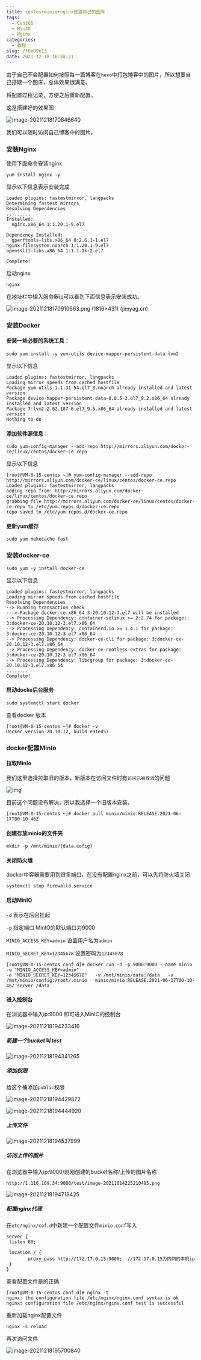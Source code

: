 ```yaml
---
title: centos+minio+nginx搭建自己的图床
tags:
  - CentOS
  - MinIO
  - Nginx
categories:
  - 教程
slug: /f0e09e13
date: 2021-12-18 16:58:21
---
```


由于自己不会配置如何按照每一篇博客在`hexo`中打包博客中的图片，所以想要自己搭建一个图床，总体效果很满意。

将配置过程记录，方便之后重新配置。

这是搭建好的效果图

![image-20211218170846640](index/image-20211218170846640.png)

<!--more-->

我们可以随时访问自己博客中的图片。

### 安装Nginx

使用下面命令安装nginx

```shell
yum install nginx -y
```

显示以下信息表示安装完成

```shell
Loaded plugins: fastestmirror, langpacks
Determining fastest mirrors
Resolving Dependencies
.........
Installed:
  nginx.x86_64 1:1.20.1-9.el7

Dependency Installed:
  gperftools-libs.x86_64 0:2.6.1-1.el7                               nginx-filesystem.noarch 1:1.20.1-9.el7                               openssl11-libs.x86_64 1:1.1.1k-2.el7

Complete!
```

启动nginx

```shell
nginx
```

在地址栏中输入服务器ip可以看到下面信息表示安装成功。

![image-20211218170910663.png (1816×431) (jimyag.cn)](index/image-20211218170910663.png)

### 安装Docker

#### 安装一些必要的系统工具：

```shell
sudo yum install -y yum-utils device-mapper-persistent-data lvm2
```

显示以下信息

```shell
Loaded plugins: fastestmirror, langpacks
Loading mirror speeds from cached hostfile
Package yum-utils-1.1.31-54.el7_8.noarch already installed and latest version
Package device-mapper-persistent-data-0.8.5-3.el7_9.2.x86_64 already installed and latest version
Package 7:lvm2-2.02.187-6.el7_9.5.x86_64 already installed and latest version
Nothing to do
```

#### 添加软件源信息：

```shell
sudo yum-config-manager --add-repo http://mirrors.aliyun.com/docker-ce/linux/centos/docker-ce.repo
```

显示以下信息

```shell
[root@VM-0-15-centos ~]# yum-config-manager --add-repo http://mirrors.aliyun.com/docker-ce/linux/centos/docker-ce.repo
Loaded plugins: fastestmirror, langpacks
adding repo from: http://mirrors.aliyun.com/docker-ce/linux/centos/docker-ce.repo
grabbing file http://mirrors.aliyun.com/docker-ce/linux/centos/docker-ce.repo to /etc/yum.repos.d/docker-ce.repo
repo saved to /etc/yum.repos.d/docker-ce.repo
```

#### 更新yum缓存

```shell
sudo yum makecache fast
```

### 安装docker-ce

```shell
sudo yum -y install docker-ce
```

显示以下信息

```shell
Loaded plugins: fastestmirror, langpacks
Loading mirror speeds from cached hostfile
Resolving Dependencies
--> Running transaction check
---> Package docker-ce.x86_64 3:20.10.12-3.el7 will be installed
--> Processing Dependency: container-selinux >= 2:2.74 for package: 3:docker-ce-20.10.12-3.el7.x86_64
--> Processing Dependency: containerd.io >= 1.4.1 for package: 3:docker-ce-20.10.12-3.el7.x86_64
--> Processing Dependency: docker-ce-cli for package: 3:docker-ce-20.10.12-3.el7.x86_64
--> Processing Dependency: docker-ce-rootless-extras for package: 3:docker-ce-20.10.12-3.el7.x86_64
--> Processing Dependency: libcgroup for package: 3:docker-ce-20.10.12-3.el7.x86_64
........
Complete!
```

#### 启动docke后台服务

```shell
sudo systemctl start docker
```

查看docker 版本

```shell
[root@VM-0-15-centos ~]# docker -v
Docker version 20.10.12, build e91ed57
```

### docker配置MinIo

#### 拉取MinIo

我们这里选择拉取旧的版本，新版本在访问文件时有`访问已被取消`的问题

![img](index/C0KHJ1Z5T7UYELR3.png)

目前这个问题没有解决，所以我选择一个旧版本安装。

```shell
[root@VM-0-15-centos ~]# docker pull minio/minio:RELEASE.2021-06-17T00-10-46Z
```

#### 创建存放minio的文件夹

```shell
mkdir -p /mnt/minio/{data,cofig}
```

#### 关闭防火墙

docker中容器需要用到很多端口，在没有配置nginx之前，可以先将防火墙关闭

```shell
systemctl stop firewalld.service
```

#### 启动MinIO

`-d` 表示在后台挂起

`-p` 指定端口 MinIO的默认端口为9000

`MINIO_ACCESS_KEY=admin` 设置用户名为`admin` 

`MINIO_SECRET_KEY=12345678` 设置密码为`12345678`

```shell
[root@VM-0-15-centos conf.d]# docker run -d -p 9000:9000 --name minio  -e "MINIO_ACCESS_KEY=admin"   
-e "MINIO_SECRET_KEY=12345678"   -v /mnt/minio/data:/data   -v /mnt/minio/config:/root/.minio   minio/minio:RELEASE.2021-06-17T00-10-46Z server /data
```

#### 进入控制台

在浏览器中输入ip:9000 即可进入MinIO的控制台

![image-20211218194233416](index/image-20211218194233416.png)

##### 新建一个bucket叫 test

![image-20211218194341265](index/image-20211218194341265.png)

##### 添加权限

给这个桶添加`public`权限

![image-20211218194429872](index/image-20211218194429872.png)

![image-20211218194444920](index/image-20211218194444920.png)

##### 上传文件

![image-20211218194537999](index/image-20211218194537999.png)

##### 访问上传的图片

在浏览器中输入ip:9000/刚刚创建的bucket名称/上传的图片名称

`http://1.116.169.34:9000/test/image-20211014225210485.png`

![image-20211218194718425](index/image-20211218194718425.png)



##### 配置nginx代理

在`etc/nginx/cof.d`中新建一个配置文件`minio.conf`写入

```shell
server {
 listen 80;

 location / {
        proxy_pass http://172.17.0.15:9000;  //172.17.0.15为内网的本机ip
 }
}
```

查看配置文件是的正确

```she
[root@VM-0-15-centos conf.d]# nginx -t
nginx: the configuration file /etc/nginx/nginx.conf syntax is ok
nginx: configuration file /etc/nginx/nginx.conf test is successful
```

重新加载nginx配置文件

```shell
nginx -s reload
```

再次访问文件

![image-20211218195700840](index/image-20211218195700840.png)

